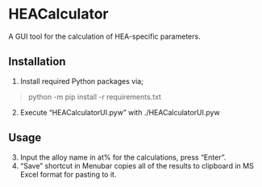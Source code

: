 # HEACalculator
A GUI tool for the calculation of HEA-specific parameters.

## Installation
1. Install required Python packages via;
> python -m pip install -r requirements.txt
2. Execute “HEACalculatorUI.pyw” with ./HEACalculatorUI.pyw

## Usage
3. Input the alloy name in at% for the calculations, press “Enter”.
4. “Save” shortcut in Menubar copies all of the results to clipboard in MS Excel format for pasting to it.